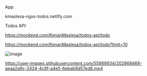 App:

kmaslesa-ngxs-todos.netlify.com

Todos API:

https://mockend.com/KenanMaslesa/todos-api/todo

https://mockend.com/KenanMaslesa/todos-api/todo?limit=10

![image](https://user-images.githubusercontent.com/55869934/202868336-259a3976-9ffa-4d15-8332-4aa53678366d.png)



https://user-images.githubusercontent.com/55869934/202868468-aeaa2a9c-2424-4c6f-a4e5-6ebab9d57ed8.mp4

